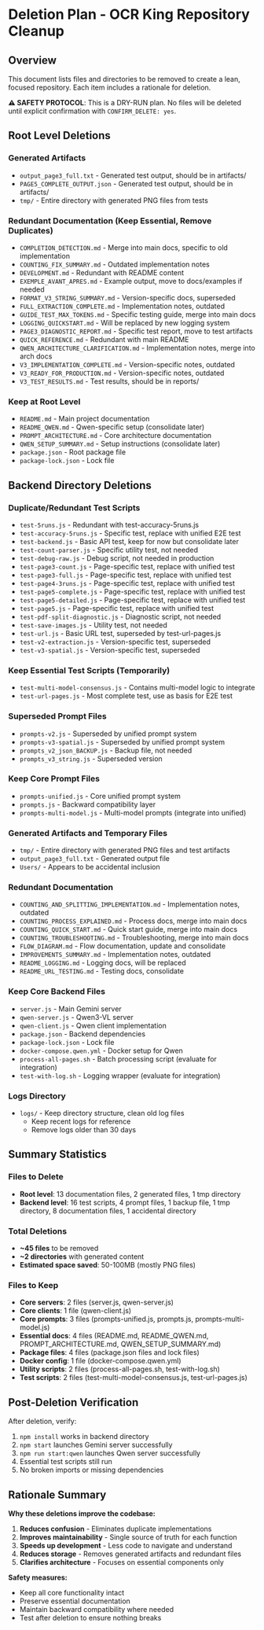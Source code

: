 # Deletion Plan - OCR King Repository Cleanup

## Overview
This document lists files and directories to be removed to create a lean, focused repository. Each item includes a rationale for deletion.

**⚠️ SAFETY PROTOCOL**: This is a DRY-RUN plan. No files will be deleted until explicit confirmation with `CONFIRM_DELETE: yes`.

## Root Level Deletions

### Generated Artifacts
- `output_page3_full.txt` - Generated test output, should be in artifacts/
- `PAGE5_COMPLETE_OUTPUT.json` - Generated test output, should be in artifacts/
- `tmp/` - Entire directory with generated PNG files from tests

### Redundant Documentation (Keep Essential, Remove Duplicates)
- `COMPLETION_DETECTION.md` - Merge into main docs, specific to old implementation
- `COUNTING_FIX_SUMMARY.md` - Outdated implementation notes
- `DEVELOPMENT.md` - Redundant with README content
- `EXEMPLE_AVANT_APRES.md` - Example output, move to docs/examples if needed
- `FORMAT_V3_STRING_SUMMARY.md` - Version-specific docs, superseded
- `FULL_EXTRACTION_COMPLETE.md` - Implementation notes, outdated
- `GUIDE_TEST_MAX_TOKENS.md` - Specific testing guide, merge into main docs
- `LOGGING_QUICKSTART.md` - Will be replaced by new logging system
- `PAGE3_DIAGNOSTIC_REPORT.md` - Specific test report, move to test artifacts
- `QUICK_REFERENCE.md` - Redundant with main README
- `QWEN_ARCHITECTURE_CLARIFICATION.md` - Implementation notes, merge into arch docs
- `V3_IMPLEMENTATION_COMPLETE.md` - Version-specific notes, outdated
- `V3_READY_FOR_PRODUCTION.md` - Version-specific notes, outdated
- `V3_TEST_RESULTS.md` - Test results, should be in reports/

### Keep at Root Level
- `README.md` - Main project documentation
- `README_QWEN.md` - Qwen-specific setup (consolidate later)
- `PROMPT_ARCHITECTURE.md` - Core architecture documentation
- `QWEN_SETUP_SUMMARY.md` - Setup instructions (consolidate later)
- `package.json` - Root package file
- `package-lock.json` - Lock file

## Backend Directory Deletions

### Duplicate/Redundant Test Scripts
- `test-5runs.js` - Redundant with test-accuracy-5runs.js
- `test-accuracy-5runs.js` - Specific test, replace with unified E2E test
- `test-backend.js` - Basic API test, keep for now but consolidate later
- `test-count-parser.js` - Specific utility test, not needed
- `test-debug-raw.js` - Debug script, not needed in production
- `test-page3-count.js` - Page-specific test, replace with unified test
- `test-page3-full.js` - Page-specific test, replace with unified test
- `test-page4-3runs.js` - Page-specific test, replace with unified test
- `test-page5-complete.js` - Page-specific test, replace with unified test
- `test-page5-detailed.js` - Page-specific test, replace with unified test
- `test-page5.js` - Page-specific test, replace with unified test
- `test-pdf-split-diagnostic.js` - Diagnostic script, not needed
- `test-save-images.js` - Utility test, not needed
- `test-url.js` - Basic URL test, superseded by test-url-pages.js
- `test-v2-extraction.js` - Version-specific test, superseded
- `test-v3-spatial.js` - Version-specific test, superseded

### Keep Essential Test Scripts (Temporarily)
- `test-multi-model-consensus.js` - Contains multi-model logic to integrate
- `test-url-pages.js` - Most complete test, use as basis for E2E test

### Superseded Prompt Files
- `prompts-v2.js` - Superseded by unified prompt system
- `prompts-v3-spatial.js` - Superseded by unified prompt system
- `prompts_v2_json_BACKUP.js` - Backup file, not needed
- `prompts_v3_string.js` - Superseded version

### Keep Core Prompt Files
- `prompts-unified.js` - Core unified prompt system
- `prompts.js` - Backward compatibility layer
- `prompts-multi-model.js` - Multi-model prompts (integrate into unified)

### Generated Artifacts and Temporary Files
- `tmp/` - Entire directory with generated PNG files and test artifacts
- `output_page3_full.txt` - Generated output file
- `Users/` - Appears to be accidental inclusion

### Redundant Documentation
- `COUNTING_AND_SPLITTING_IMPLEMENTATION.md` - Implementation notes, outdated
- `COUNTING_PROCESS_EXPLAINED.md` - Process docs, merge into main docs
- `COUNTING_QUICK_START.md` - Quick start guide, merge into main docs
- `COUNTING_TROUBLESHOOTING.md` - Troubleshooting, merge into main docs
- `FLOW_DIAGRAM.md` - Flow documentation, update and consolidate
- `IMPROVEMENTS_SUMMARY.md` - Implementation notes, outdated
- `README_LOGGING.md` - Logging docs, will be replaced
- `README_URL_TESTING.md` - Testing docs, consolidate

### Keep Core Backend Files
- `server.js` - Main Gemini server
- `qwen-server.js` - Qwen3-VL server
- `qwen-client.js` - Qwen client implementation
- `package.json` - Backend dependencies
- `package-lock.json` - Lock file
- `docker-compose.qwen.yml` - Docker setup for Qwen
- `process-all-pages.sh` - Batch processing script (evaluate for integration)
- `test-with-log.sh` - Logging wrapper (evaluate for integration)

### Logs Directory
- `logs/` - Keep directory structure, clean old log files
  - Keep recent logs for reference
  - Remove logs older than 30 days

## Summary Statistics

### Files to Delete
- **Root level**: 13 documentation files, 2 generated files, 1 tmp directory
- **Backend level**: 16 test scripts, 4 prompt files, 1 backup file, 1 tmp directory, 8 documentation files, 1 accidental directory

### Total Deletions
- **~45 files** to be removed
- **~2 directories** with generated content
- **Estimated space saved**: 50-100MB (mostly PNG files)

### Files to Keep
- **Core servers**: 2 files (server.js, qwen-server.js)
- **Core clients**: 1 file (qwen-client.js)
- **Core prompts**: 3 files (prompts-unified.js, prompts.js, prompts-multi-model.js)
- **Essential docs**: 4 files (README.md, README_QWEN.md, PROMPT_ARCHITECTURE.md, QWEN_SETUP_SUMMARY.md)
- **Package files**: 4 files (package.json files and lock files)
- **Docker config**: 1 file (docker-compose.qwen.yml)
- **Utility scripts**: 2 files (process-all-pages.sh, test-with-log.sh)
- **Test scripts**: 2 files (test-multi-model-consensus.js, test-url-pages.js)

## Post-Deletion Verification

After deletion, verify:
1. `npm install` works in backend directory
2. `npm start` launches Gemini server successfully
3. `npm run start:qwen` launches Qwen server successfully
4. Essential test scripts still run
5. No broken imports or missing dependencies

## Rationale Summary

**Why these deletions improve the codebase:**
1. **Reduces confusion** - Eliminates duplicate implementations
2. **Improves maintainability** - Single source of truth for each function
3. **Speeds up development** - Less code to navigate and understand
4. **Reduces storage** - Removes generated artifacts and redundant files
5. **Clarifies architecture** - Focuses on essential components only

**Safety measures:**
- Keep all core functionality intact
- Preserve essential documentation
- Maintain backward compatibility where needed
- Test after deletion to ensure nothing breaks
